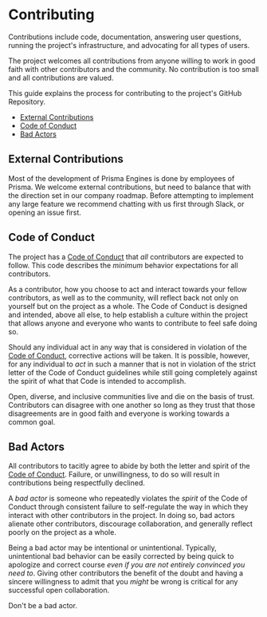 # Contributing
Contributions include code, documentation, answering user questions, running the
project's infrastructure, and advocating for all types of users.

The project welcomes all contributions from anyone willing to work in good faith
with other contributors and the community. No contribution is too small and all
contributions are valued.

This guide explains the process for contributing to the project's GitHub
Repository.

- [External Contributions](#external-contributions)
- [Code of Conduct](#code-of-conduct)
- [Bad Actors](#bad-actors)

## External Contributions

Most of the development of Prisma Engines is done by employees of Prisma. We welcome external
contributions, but need to balance that with the direction set in our company roadmap. Before
attempting to implement any large feature we recommend chatting with us first through Slack,
or opening an issue first.

## Code of Conduct
The project has a [Code of Conduct](./CODE_OF_CONDUCT.md) that *all*
contributors are expected to follow. This code describes the *minimum* behavior
expectations for all contributors.

As a contributor, how you choose to act and interact towards your
fellow contributors, as well as to the community, will reflect back not only
on yourself but on the project as a whole. The Code of Conduct is designed and
intended, above all else, to help establish a culture within the project that
allows anyone and everyone who wants to contribute to feel safe doing so.

Should any individual act in any way that is considered in violation of the
[Code of Conduct](./CODE_OF_CONDUCT.md), corrective actions will be taken. It is
possible, however, for any individual to *act* in such a manner that is not in
violation of the strict letter of the Code of Conduct guidelines while still
going completely against the spirit of what that Code is intended to accomplish.

Open, diverse, and inclusive communities live and die on the basis of trust.
Contributors can disagree with one another so long as they trust that those
disagreements are in good faith and everyone is working towards a common
goal.

## Bad Actors
All contributors to tacitly agree to abide by both the letter and
spirit of the [Code of Conduct](./CODE_OF_CONDUCT.md). Failure, or
unwillingness, to do so will result in contributions being respectfully
declined.

A *bad actor* is someone who repeatedly violates the *spirit* of the Code of
Conduct through consistent failure to self-regulate the way in which they
interact with other contributors in the project. In doing so, bad actors
alienate other contributors, discourage collaboration, and generally reflect
poorly on the project as a whole.

Being a bad actor may be intentional or unintentional. Typically, unintentional
bad behavior can be easily corrected by being quick to apologize and correct
course *even if you are not entirely convinced you need to*. Giving other
contributors the benefit of the doubt and having a sincere willingness to admit
that you *might* be wrong is critical for any successful open collaboration.

Don't be a bad actor.
